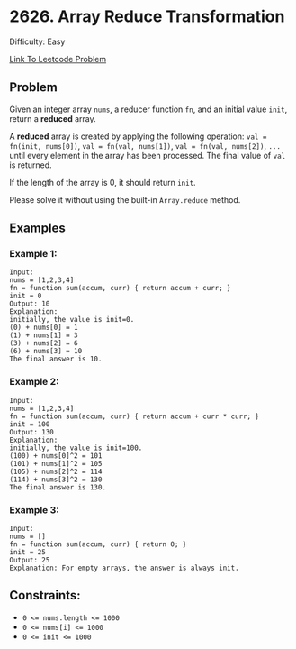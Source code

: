 # 2626. Array Reduce Transformation
Difficulty: Easy

[Link To Leetcode Problem](https://leetcode.com/problems/array-reduce-transformation/)

## Problem
Given an integer array `nums`, a reducer function `fn`, and an initial value `init`, return a **reduced** array.

A **reduced** array is created by applying the following operation: `val = fn(init, nums[0])`, `val = fn(val, nums[1])`, `val = fn(val, nums[2])`, `...` until every element in the array has been processed. The final value of `val` is returned.

If the length of the array is 0, it should return `init`.

Please solve it without using the built-in `Array.reduce` method.

## Examples
### Example 1:
```
Input: 
nums = [1,2,3,4]
fn = function sum(accum, curr) { return accum + curr; }
init = 0
Output: 10
Explanation:
initially, the value is init=0.
(0) + nums[0] = 1
(1) + nums[1] = 3
(3) + nums[2] = 6
(6) + nums[3] = 10
The final answer is 10.
```
### Example 2:
```
Input: 
nums = [1,2,3,4]
fn = function sum(accum, curr) { return accum + curr * curr; }
init = 100
Output: 130
Explanation:
initially, the value is init=100.
(100) + nums[0]^2 = 101
(101) + nums[1]^2 = 105
(105) + nums[2]^2 = 114
(114) + nums[3]^2 = 130
The final answer is 130.
```
### Example 3:
```
Input: 
nums = []
fn = function sum(accum, curr) { return 0; }
init = 25
Output: 25
Explanation: For empty arrays, the answer is always init.
```

## Constraints:
- `0 <= nums.length <= 1000`
- `0 <= nums[i] <= 1000`
- `0 <= init <= 1000`